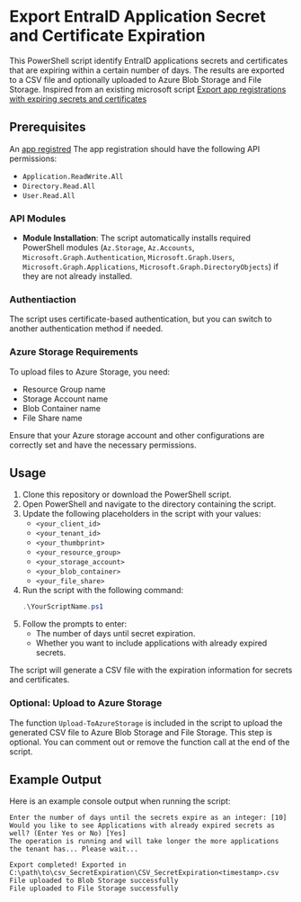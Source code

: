 # Export EntraID Application Secret and Certificate Expiration 

This PowerShell script identify EntraID applications secrets and certificates that are expiring within a certain number of days. The results are exported to a CSV file and optionally uploaded to Azure Blob Storage and File Storage.
Inspired from an existing microsoft script [Export app registrations with expiring secrets and certificates](https://learn.microsoft.com/en-us/entra/identity/enterprise-apps/scripts/powershell-export-apps-with-expiring-secrets)

## Prerequisites
An [app registred](https://learn.microsoft.com/en-us/entra/identity-platform/quickstart-register-app?tabs=certificate)
The app registration should have the following API permissions:
- `Application.ReadWrite.All`
- `Directory.Read.All`
- `User.Read.All`

### API Modules
-   **Module Installation**: The script automatically installs required PowerShell modules (`Az.Storage`, `Az.Accounts`, `Microsoft.Graph.Authentication`, `Microsoft.Graph.Users`, `Microsoft.Graph.Applications`, `Microsoft.Graph.DirectoryObjects`) if they are not already installed.

### Authentiaction
The script uses certificate-based authentication, but you can switch to another authentication method if needed.

### Azure Storage Requirements

To upload files to Azure Storage, you need:
- Resource Group name
- Storage Account name
- Blob Container name
- File Share name

Ensure that your Azure storage account and other configurations are correctly set and have the necessary permissions.

## Usage

1. Clone this repository or download the PowerShell script.
2. Open PowerShell and navigate to the directory containing the script.
3. Update the following placeholders in the script with your values:
   - `<your_client_id>`
   - `<your_tenant_id>`
   - `<your_thumbprint>`
   - `<your_resource_group>`
   - `<your_storage_account>`
   - `<your_blob_container>`
   - `<your_file_share>`
4. Run the script with the following command:
   ```powershell
   .\YourScriptName.ps1

1.  Follow the prompts to enter:
    -   The number of days until secret expiration.
    -   Whether you want to include applications with already expired secrets.

The script will generate a CSV file with the expiration information for secrets and certificates.

### Optional: Upload to Azure Storage

The function `Upload-ToAzureStorage` is included in the script to upload the generated CSV file to Azure Blob Storage and File Storage. This step is optional. You can comment out or remove the function call at the end of the script.

Example Output
--------------

Here is an example console output when running the script:

```
Enter the number of days until the secrets expire as an integer: [10]
Would you like to see Applications with already expired secrets as well? (Enter Yes or No) [Yes]
The operation is running and will take longer the more applications the tenant has... Please wait...

Export completed! Exported in C:\path\to\csv_SecretExpiration\CSV_SecretExpiration<timestamp>.csv
File uploaded to Blob Storage successfully
File uploaded to File Storage successfully
```
